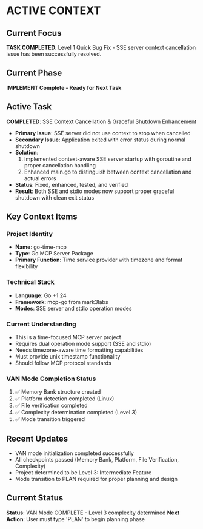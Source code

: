 # ACTIVE CONTEXT

## Current Focus
**TASK COMPLETED**: Level 1 Quick Bug Fix - SSE server context cancellation issue has been successfully resolved.

## Current Phase
**IMPLEMENT Complete - Ready for Next Task**

## Active Task
**COMPLETED**: SSE Context Cancellation & Graceful Shutdown Enhancement
- **Primary Issue**: SSE server did not use context to stop when cancelled
- **Secondary Issue**: Application exited with error status during normal shutdown
- **Solution**: 
  1. Implemented context-aware SSE server startup with goroutine and proper cancellation handling
  2. Enhanced main.go to distinguish between context cancellation and actual errors
- **Status**: Fixed, enhanced, tested, and verified
- **Result**: Both SSE and stdio modes now support proper graceful shutdown with clean exit status

## Key Context Items

### Project Identity
- **Name**: go-time-mcp
- **Type**: Go MCP Server Package
- **Primary Function**: Time service provider with timezone and format flexibility

### Technical Stack
- **Language**: Go +1.24
- **Framework**: mcp-go from mark3labs
- **Modes**: SSE server and stdio operation modes

### Current Understanding
- This is a time-focused MCP server project
- Requires dual operation mode support (SSE and stdio)
- Needs timezone-aware time formatting capabilities
- Must provide unix timestamp functionality
- Should follow MCP protocol standards

### VAN Mode Completion Status
1. ✅ Memory Bank structure created
2. ✅ Platform detection completed (Linux)
3. ✅ File verification completed
4. ✅ Complexity determination completed (Level 3)
5. ✅ Mode transition triggered

## Recent Updates
- VAN mode initialization completed successfully
- All checkpoints passed (Memory Bank, Platform, File Verification, Complexity)
- Project determined to be Level 3: Intermediate Feature
- Mode transition to PLAN required for proper planning and design

## Current Status
**Status**: VAN Mode COMPLETE - Level 3 complexity determined
**Next Action**: User must type 'PLAN' to begin planning phase 